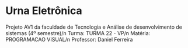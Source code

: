 # Urna Eletrônica

Projeto AV1 da faculdade de Tecnologia e Análise de desenvolvimento de sistemas (4º semestre)/n
Turma: TURMA 22 - VP/n
Matéria: PROGRAMACAO VISUAL/n
Professor: Daniel Ferreira
